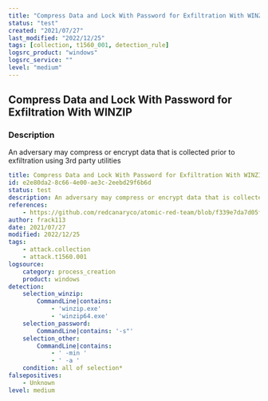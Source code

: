 ```yaml
---
title: "Compress Data and Lock With Password for Exfiltration With WINZIP"
status: "test"
created: "2021/07/27"
last_modified: "2022/12/25"
tags: [collection, t1560_001, detection_rule]
logsrc_product: "windows"
logsrc_service: ""
level: "medium"
---
```


## Compress Data and Lock With Password for Exfiltration With WINZIP

### Description

An adversary may compress or encrypt data that is collected prior to exfiltration using 3rd party utilities

```yml
title: Compress Data and Lock With Password for Exfiltration With WINZIP
id: e2e80da2-8c66-4e00-ae3c-2eebd29f6b6d
status: test
description: An adversary may compress or encrypt data that is collected prior to exfiltration using 3rd party utilities
references:
    - https://github.com/redcanaryco/atomic-red-team/blob/f339e7da7d05f6057fdfcdd3742bfcf365fee2a9/atomics/T1560.001/T1560.001.md
author: frack113
date: 2021/07/27
modified: 2022/12/25
tags:
    - attack.collection
    - attack.t1560.001
logsource:
    category: process_creation
    product: windows
detection:
    selection_winzip:
        CommandLine|contains:
            - 'winzip.exe'
            - 'winzip64.exe'
    selection_password:
        CommandLine|contains: '-s"'
    selection_other:
        CommandLine|contains:
            - ' -min '
            - ' -a '
    condition: all of selection*
falsepositives:
    - Unknown
level: medium

```
